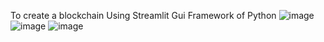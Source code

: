 To create a blockchain Using Streamlit Gui Framework of Python
![image](https://github.com/user-attachments/assets/4f335a2d-071f-4a06-b5eb-cd3a92eca57a)
![image](https://github.com/user-attachments/assets/661f86cf-2ca3-4bce-90b8-a9d70f09ef08)
![image](https://github.com/user-attachments/assets/e7e45e1f-f57f-4fdc-beb1-227e26816a4f)

 

